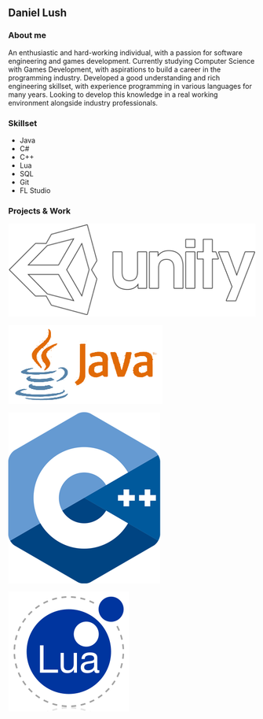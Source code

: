 ## Daniel Lush

### About me
An enthusiastic and hard-working individual, with a passion for software engineering and games development. Currently studying Computer Science with Games Development, with aspirations to build a career in the programming industry.  Developed a good understanding and rich engineering skillset, with experience programming in various languages for many years.  Looking to develop this knowledge in a real working environment alongside industry professionals.

### Skillset
- Java
- C#
- C++
- Lua
- SQL
- Git
- FL Studio

### Projects & Work
[![Unity](images/unity.png)](https://dhog10.github.io/portfolio/UNITY "Unity")

[![Java](images/java.png)](https://dhog10.github.io/portfolio/JAVA "Java")

[![C++](images/c++.png)](https://dhog10.github.io/portfolio/CPLUSPLUS "C++")

[![Lua](images/lua.png)](https://dhog10.github.io/portfolio/LUA "Lua")
